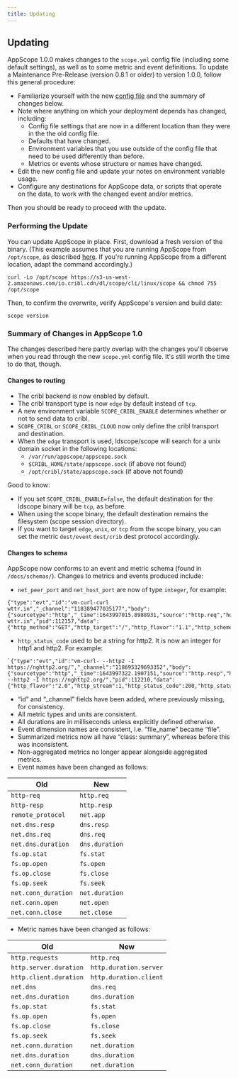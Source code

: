 ```yaml
---
title: Updating
---
```


## Updating

AppScope 1.0.0 makes changes to the `scope.yml` config file (including some default settings), as well as to some metric and event definitions. To update a Maintenance Pre-Release (version 0.8.1 or older) to version 1.0.0, follow this general procedure:

* Familiarize yourself with the new [config file](/docs/config-file) and the summary of changes below.
* Note where anything on which your deployment depends has changed, including:
  * Config file settings that are now in a different location than they were in the the old config file.
  * Defaults that have changed.
  * Environment variables that you use outside of the config file that need to be used differently than before.
  * Metrics or events whose structure or names have changed.
* Edit the new config file and update your notes on environment variable usage.
* Configure any destinations for AppScope data, or scripts that operate on the data, to work with the changed event and/or metrics.

 Then you should be ready to proceed with the update.

### Performing the Update

You can update AppScope in place. First, download a fresh version of the binary. (This example assumes that you are running AppScope from `/opt/scope`, as described [here](/docs/downloading#where-from). If you're running AppScope from a different location, adapt the command accordingly.) 

```
curl -Lo /opt/scope https://s3-us-west-2.amazonaws.com/io.cribl.cdn/dl/scope/cli/linux/scope && chmod 755 /opt/scope
```

Then, to confirm the overwrite, verify AppScope's version and build date:

```
scope version
```

### Summary of Changes in AppScope 1.0

The changes described here partly overlap with the changes you'll observe when you read through the new `scope.yml` config file. It's still worth the time to do that, though.

#### Changes to routing

- The cribl backend is now enabled by default.
- The cribl transport type is now `edge` by default instead of `tcp`.
- A new environment variable `SCOPE_CRIBL_ENABLE` determines whether or not to send data to cribl.
- `SCOPE_CRIBL` or `SCOPE_CRIBL_CLOUD` now only define the cribl transport and destination.
- When the `edge` transport is used, ldscope/scope will search for a unix domain socket in the following locations:
  - `/var/run/appscope/appscope.sock`
  - `$CRIBL_HOME/state/appscope.sock` (if above not found)
  - `/opt/cribl/state/appscope.sock` (if above not found)
 
Good to know:
- If you set `SCOPE_CRIBL_ENABLE=false`, the default destination for the ldscope binary will be `tcp`, as before.
- When using the scope binary, the default destination remains the filesystem (scope session directory).
- If you want to target `edge`, `unix`, or `tcp` from the scope binary, you can set the metric `dest/event` `dest/crib` dest protocol accordingly.

#### Changes to schema 

AppScope now conforms to an event and metric schema (found in `/docs/schemas/`). Changes to metrics and events produced include:

- `net_peer_port` and `net_host_port` are now of type `integer`, for example:

```
{"type":"evt","id":"vm-curl-curl wttr.in","_channel":"118389477035177","body":{"sourcetype":"http","_time":1643997015.8988931,"source":"http.req","host":"vm","proc":"curl","cmd":"curl wttr.in","pid":112157,"data":{"http_method":"GET","http_target":"/","http_flavor":"1.1","http_scheme":"http","http_host":"wttr.in","http_user_agent":"curl/7.74.0","net_transport":"IP.TCP","net_peer_ip":"5.9.243.187","net_peer_port":80,"net_host_ip":"10.0.2.15","net_host_port":44214}}}
```

- `http_status_code` used to be a string for http2. It is now an integer for http1 and http2. For example:

```
`{"type":"evt","id":"vm-curl- --http2 -I https://nghttp2.org/","_channel":"118695329693352","body":{"sourcetype":"http","_time":1643997322.1907151,"source":"http.resp","host":"vm","proc":"curl","cmd":"curl --http2 -I https://nghttp2.org/","pid":112210,"data":{"http_flavor":"2.0","http_stream":1,"http_status_code":200,"http_status_text":"OK","http_response_content_length":6616,"net_transport":"IP.TCP","net_peer_ip":"139.162.123.134","net_host_ip":"10.0.2.15","net_peer_port":443,"net_host_port":35352,"http_client_duration":186,"http_host":"nghttp2.org","http_method":"HEAD","http_target":"/","http_user_agent":"curl/7.74.0”}}}`
```

- “id” and “_channel” fields have been added, where previously missing, for consistency.
- All metric types and units are consistent.
- All durations are in milliseconds unless explicitly defined otherwise.
- Event dimension names are consistent, I.e. “file_name” became “file”.
- Summarized metrics now all have “class: summary”, whereas before this was inconsistent.
- Non-aggregated metrics no longer appear alongside aggregated metrics.
- Event names have been changed as follows:

Old | New
-- | --
`http-req` | `http.req`
`http-resp` | `http.resp`
`remote_protocol` | `net.app`
`net.dns.resp` | `dns.resp`
`net.dns.req` | `dns.req`
`net.dns.duration` | `dns.duration`
`fs.op.stat` | `fs.stat`
`fs.op.open` | `fs.open`
`fs.op.close` | `fs.close`
`fs.op.seek` | `fs.seek`
`net.conn_duration` | `net.duration`
`net.conn.open` | `net.open`
`net.conn.close` | `net.close`

- Metric names have been changed as follows:

Old | New
-- | --
`http.requests` | `http.req`
`http.server.duration` | `http.duration.server`
`http.client.duration` | `http.duration.client`
`net.dns` | `dns.req`
`net.dns.duration` | `dns.duration`
`fs.op.stat` | `fs.stat`
`fs.op.open` | `fs.open`
`fs.op.close` | `fs.close`
`fs.op.seek` | `fs.seek`
`net.conn.duration` | `net.duration`
`net.dns.duration` | `dns.duration`
`net.conn_duration` | `net.duration`
